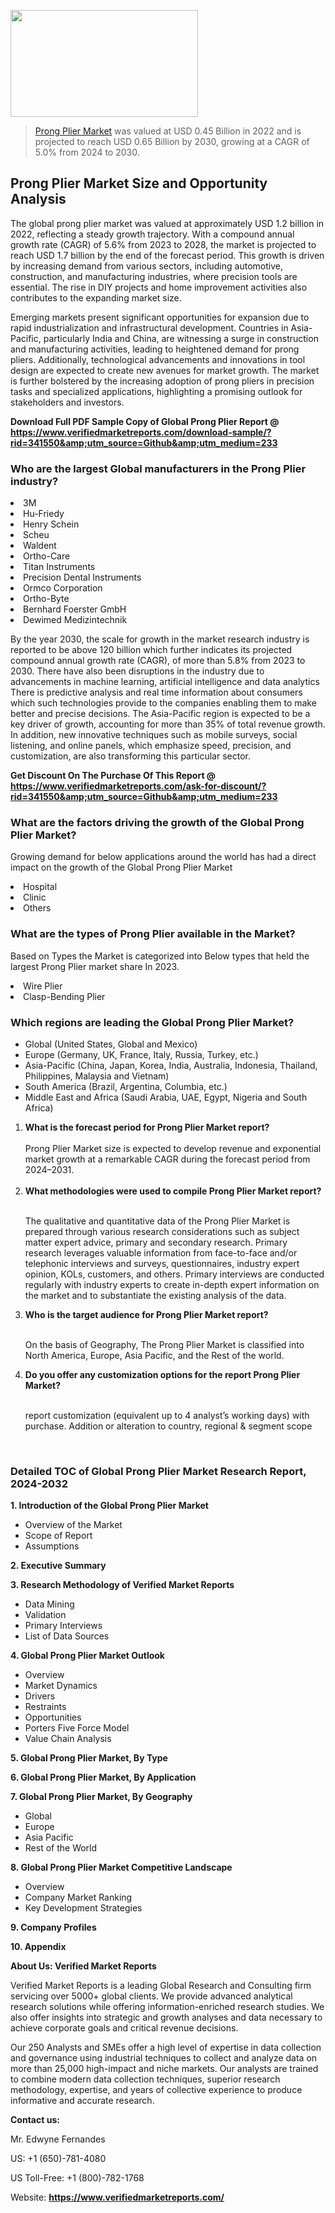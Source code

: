 <img src="https://ffe5etoiles.com/wp-content/uploads/2024/12/MST1-300x171.png" alt="" width="300" height="171" class="alignnone size-medium wp-image-20088" /><blockquote><p><p><a href="https://www.verifiedmarketreports.com/download-sample/?rid=341550&utm_source=Github&utm_medium=233" target="_blank">Prong Plier Market</a> was valued at USD 0.45 Billion in 2022 and is projected to reach USD 0.65 Billion by 2030, growing at a CAGR of 5.0% from 2024 to 2030.</p></blockquote><p><h2>Prong Plier Market Size and Opportunity Analysis</h2><p>The global prong plier market was valued at approximately USD 1.2 billion in 2022, reflecting a steady growth trajectory. With a compound annual growth rate (CAGR) of 5.6% from 2023 to 2028, the market is projected to reach USD 1.7 billion by the end of the forecast period. This growth is driven by increasing demand from various sectors, including automotive, construction, and manufacturing industries, where precision tools are essential. The rise in DIY projects and home improvement activities also contributes to the expanding market size.</p><p>Emerging markets present significant opportunities for expansion due to rapid industrialization and infrastructural development. Countries in Asia-Pacific, particularly India and China, are witnessing a surge in construction and manufacturing activities, leading to heightened demand for prong pliers. Additionally, technological advancements and innovations in tool design are expected to create new avenues for market growth. The market is further bolstered by the increasing adoption of prong pliers in precision tasks and specialized applications, highlighting a promising outlook for stakeholders and investors.</p></p><p class=""><strong>Download Full PDF Sample Copy of Global Prong Plier Report @ <a href="https://www.verifiedmarketreports.com/download-sample/?rid=341550&amp;utm_source=Github&amp;utm_medium=233" target="_blank">https://www.verifiedmarketreports.com/download-sample/?rid=341550&amp;utm_source=Github&amp;utm_medium=233</a></strong></p><h3 id="" class="">Who are the largest Global manufacturers in the Prong Plier industry?</h3><p><li>3M</li><li> Hu-Friedy</li><li> Henry Schein</li><li> Scheu</li><li> Waldent</li><li> Ortho-Care</li><li> Titan Instruments</li><li> Precision Dental Instruments</li><li> Ormco Corporation</li><li> Ortho-Byte</li><li> Bernhard Foerster GmbH</li><li> Dewimed Medizintechnik</li></p><div class=""><div class="" dir="" data-message-author-role="" data-message-id="" data-message-model-slug=""><div class=""><div class=""><div class=""><div class="" dir="" data-message-author-role="" data-message-id="" data-message-model-slug=""><div class=""><div class=""><p>By the year 2030, the scale for growth in the market research industry is reported to be above 120 billion which further indicates its projected compound annual growth rate (CAGR), of more than 5.8% from 2023 to 2030. There have also been disruptions in the industry due to advancements in machine learning, artificial intelligence and data analytics There is predictive analysis and real time information about consumers which such technologies provide to the companies enabling them to make better and precise decisions. The Asia-Pacific region is expected to be a key driver of growth, accounting for more than 35% of total revenue growth. In addition, new innovative techniques such as mobile surveys, social listening, and online panels, which emphasize speed, precision, and customization, are also transforming this particular sector.</p><p><strong>Get Discount On The Purchase Of This Report @&nbsp; <a href="https://www.verifiedmarketreports.com/ask-for-discount/?rid=341550&amp;utm_source=Github&amp;utm_medium=233" target="_blank">https://www.verifiedmarketreports.com/ask-for-discount/?rid=341550&amp;utm_source=Github&amp;utm_medium=233</a></strong></p></div></div></div></div></div></div></div></div><h3 id="" class="">What are the factors driving the growth of the Global Prong Plier Market?</h3><p id="" class="">Growing demand for below applications around the world has had a direct impact on the growth of the Global Prong Plier Market</p><p id="" class=""><li>Hospital</li><li> Clinic</li><li> Others</li></p><h3 id="" class="">What are the types of Prong Plier available in the Market?</h3><p id="" class="">Based on Types the Market is categorized into Below types that held the largest Prong Plier market share In 2023.</p><p id="" class=""><li>Wire Plier</li><li> Clasp-Bending Plier</li></p><h3 id="" class="">Which regions are leading the Global Prong Plier Market?</h3><ul><li>Global (United States, Global and Mexico)</li><li>Europe (Germany, UK, France, Italy, Russia, Turkey, etc.)</li><li>Asia-Pacific (China, Japan, Korea, India, Australia, Indonesia, Thailand, Philippines, Malaysia and Vietnam)</li><li>South America (Brazil, Argentina, Columbia, etc.)</li><li>Middle East and Africa (Saudi Arabia, UAE, Egypt, Nigeria and South Africa)</li></ul><p><ol><li><strong>What is the forecast period for Prong Plier Market report?<br /></strong><br /><span data-sheets-root="1" data-sheets-value="{&quot;1&quot;:2,&quot;2&quot;:&quot;XXXX size is expected to develop revenue and exponential market growth at a remarkable CAGR during the forecast period from 2024&ndash;2030.&quot;}" data-sheets-userformat="{&quot;2&quot;:12674,&quot;4&quot;:{&quot;1&quot;:2,&quot;2&quot;:16776960},&quot;10&quot;:2,&quot;11&quot;:0,&quot;15&quot;:&quot;Arial&quot;,&quot;16&quot;:12}">Prong Plier Market size is expected to develop revenue and exponential market growth at a remarkable CAGR during the forecast period from 2024&ndash;2031.</span><br /><br /></li><li><strong>What methodologies were used to compile Prong Plier Market report?<br /><br /></strong><p>The qualitative and quantitative data of the&nbsp;Prong Plier Market is prepared through various research considerations such as subject matter expert advice, primary and secondary research. Primary research leverages valuable information from face-to-face and/or telephonic interviews and surveys, questionnaires, industry expert opinion, KOLs, customers, and others. Primary interviews are conducted regularly with industry experts to create in-depth expert information on the market and to substantiate the existing analysis of the data.&nbsp;</p></li><li><strong>Who is the target audience for Prong Plier Market report?<br /><br /></strong><p>On the basis of Geography, The&nbsp;Prong Plier Market is classified into North America, Europe, Asia Pacific, and the Rest of the world.</p></li><li><strong>Do you offer any customization options for the report Prong Plier Market?<br /><br /></strong><p>report customization (equivalent up to 4 analyst&rsquo;s working days) with purchase. Addition or alteration to country, regional &amp; segment scope</p><p>&nbsp;</p></li></ol></p><h3 id="" class="">Detailed TOC of Global Prong Plier Market Research Report, 2024-2032</h3><p id="" class=""><strong>1. Introduction of the Global Prong Plier Market</strong></p><ul><li>Overview of the Market</li><li>Scope of Report</li><li>Assumptions</li></ul><p id="" class=""><strong>2. Executive Summary</strong></p><p id="" class=""><strong>3. Research Methodology of&nbsp;Verified Market Reports</strong></p><ul><li>Data Mining</li><li>Validation</li><li>Primary Interviews</li><li>List of Data Sources</li></ul><p id="" class=""><strong>4. Global Prong Plier Market Outlook</strong></p><ul><li>Overview</li><li>Market Dynamics</li><li>Drivers</li><li>Restraints</li><li>Opportunities</li><li>Porters Five Force Model</li><li>Value Chain Analysis</li></ul><p id="" class=""><strong>5. Global Prong Plier Market, By&nbsp;Type</strong></p><p id="" class=""><strong>6. Global Prong Plier Market, By Application</strong></p><p id="" class=""><strong>7. Global Prong Plier Market, By Geography</strong></p><ul><li>Global</li><li>Europe</li><li>Asia Pacific</li><li>Rest of the World</li></ul><p id="" class=""><strong>8. Global Prong Plier Market Competitive Landscape</strong></p><ul><li>Overview</li><li>Company Market Ranking</li><li>Key Development Strategies</li></ul><p id="" class=""><strong>9. Company Profiles</strong></p><p id="" class=""><strong>10. Appendix</strong></p><p id="" class=""><strong>About Us: Verified Market Reports</strong></p><p id="" class="">Verified Market Reports is a leading Global Research and Consulting firm servicing over 5000+ global clients. We provide advanced analytical research solutions while offering information-enriched research studies. We also offer insights into strategic and growth analyses and data necessary to achieve corporate goals and critical revenue decisions.</p><p id="" class="">Our 250 Analysts and SMEs offer a high level of expertise in data collection and governance using industrial techniques to collect and analyze data on more than 25,000 high-impact and niche markets. Our analysts are trained to combine modern data collection techniques, superior research methodology, expertise, and years of collective experience to produce informative and accurate research.</p><p id="" class=""><strong>Contact us:</strong></p><p id="" class="">Mr. Edwyne Fernandes</p><p id="" class="">US: +1 (650)-781-4080</p><p id="" class="">US Toll-Free: +1 (800)-782-1768</p><p id="" class="">Website: <a target="" data-test-app-aware-link=""><strong>https://www.verifiedmarketreports.com/</strong></a></p>
